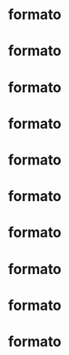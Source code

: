 # formato
# formato
# formato
# formato
# formato
# formato
# formato
# formato
# formato
# formato
